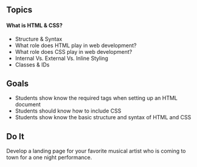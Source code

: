 ## Topics
#### What is HTML & CSS?
- Structure & Syntax
- What role does HTML play in web development?
- What role does CSS play in web development?
- Internal Vs. External Vs. Inline Styling
- Classes & IDs

## Goals
- Students show know the required tags when setting up an HTML document
- Students should know how to include CSS 
- Students show know the basic structure and syntax of HTML and CSS

## Do It
Develop a landing page for your favorite musical artist who is coming to town for a one night performance.

